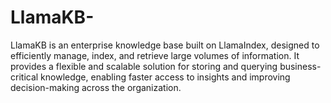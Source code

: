 # LlamaKB-
LlamaKB is an enterprise knowledge base built on LlamaIndex, designed to efficiently manage, index, and retrieve large volumes of information. It provides a flexible and scalable solution for storing and querying business-critical knowledge, enabling faster access to insights and improving decision-making across the organization.
